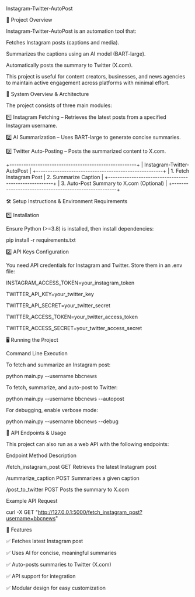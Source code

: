 Instagram-Twitter-AutoPost

📌 Project Overview

Instagram-Twitter-AutoPost is an automation tool that:

Fetches Instagram posts (captions and media).                                                                               

Summarizes the captions using an AI model (BART-large).

Automatically posts the summary to Twitter (X.com).


This project is useful for content creators, businesses, and news agencies to maintain active engagement across platforms with minimal effort.

📁 System Overview & Architecture

The project consists of three main modules:

1️⃣ Instagram Fetching – Retrieves the latest posts from a specified Instagram username.

2️⃣ AI Summarization – Uses BART-large to generate concise summaries.

3️⃣ Twitter Auto-Posting – Posts the summarized content to X.com.

+------------------------------------------------------+
|            Instagram-Twitter-AutoPost               |
+------------------------------------------------------+
|  1. Fetch Instagram Post  |  2. Summarize Caption   |
+------------------------------------------------------+
|      3. Auto-Post Summary to X.com (Optional)       |
+------------------------------------------------------+

🛠 Setup Instructions & Environment Requirements

1️⃣ Installation

Ensure Python (>=3.8) is installed, then install dependencies:

pip install -r requirements.txt


2️⃣ API Keys Configuration

You need API credentials for Instagram and Twitter. Store them in an .env file:

INSTAGRAM_ACCESS_TOKEN=your_instagram_token

TWITTER_API_KEY=your_twitter_key

TWITTER_API_SECRET=your_twitter_secret

TWITTER_ACCESS_TOKEN=your_twitter_access_token

TWITTER_ACCESS_SECRET=your_twitter_access_secret


🖥 Running the Project

Command Line Execution

To fetch and summarize an Instagram post:

python main.py --username bbcnews

To fetch, summarize, and auto-post to Twitter:

python main.py --username bbcnews --autopost

For debugging, enable verbose mode:

python main.py --username bbcnews --debug


📡 API Endpoints & Usage

This project can also run as a web API with the following endpoints:

Endpoint	      Method	        Description

/fetch_instagram_post	GET	Retrieves the latest Instagram post

/summarize_caption	POST	Summarizes a given caption

/post_to_twitter	POST	Posts the summary to X.com

Example API Request

curl -X GET "http://127.0.0.1:5000/fetch_instagram_post?username=bbcnews"



📜 Features

✅ Fetches latest Instagram post

✅ Uses AI for concise, meaningful summaries

✅ Auto-posts summaries to Twitter (X.com)

✅ API support for integration

✅ Modular design for easy customization
